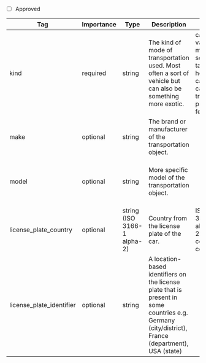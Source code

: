 - [ ] Approved


| Tag                   | Importance   | Type    | Description                                      | Enum                                                                                                         | Examples |
|-----------------------|--------------|---------|--------------------------------------------------|--------------------------------------------------------------------------------------------------------------|---------|
| kind                 | required  | string   | The kind of mode of transportation used. Most often a sort of vehicle but can also be something more exotic.            | car, bus, van, truck, motorbike, scooter, taxi, horse-cart, train, camper, tractor, plane, ferry, boat       |car / camper / boat         |
| make                 | optional  | string  | The brand or manufacturer of the transportation object.             |                                                                                                              |Toyota / Knaus / Boston Whaler         |
| model                 | optional  | string  | More specific model of the transportation object.              |                                                                                                              |Corolla / BOXLIFE PRO 600 / Montauk 170         |
| license_plate_country | optional  | string (ISO 3166-1 alpha-2)  | Country from the license plate of the car.       | ISO 3166-1 alpha-2 2-digit country codes                                                                     |DE / FR / US        |
| license_plate_identifier | optional  | string  | A location-based identifiers on the license plate that is present in some countries e.g. Germany (city/district), France (department), USA (state)       |                                                                    |B / 93 / Georgia        |
